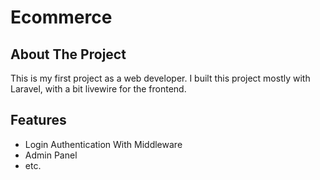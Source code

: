 # Ecommerce

## About The Project

This is my first project as a web developer. I built this project mostly with Laravel, with a bit livewire for the frontend.

## Features
- Login Authentication With Middleware
- Admin Panel
- etc.
